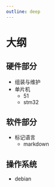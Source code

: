 ```yaml
---
outline: deep
---
```


# 大纲


## 硬件部分

- 组装与维护
- 单片机
    + 51
    + stm32

## 软件部分

- 标记语言
  + markdown

## 操作系统

- debian
